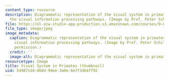 ```yaml
---
content_type: resource
description: Diagrammatic representation of the visual system in primates, showing
  the visual information processing pathways. (Image by Prof. Peter Schiller.)
file: https://ol-ocw-studio-app-production.s3.amazonaws.com/courses/9-036-the-visual-system-spring-2005/549871ddd68d94ee3a0e6e7f3db4ff92_9-036s05-th.jpg
file_type: image/jpeg
image_metadata:
  caption: Diagrammatic representation of the visual system in primates, showing the
    visual information processing pathways. (Image by Prof. Peter Schiller. Used with
    permission.)
  credit: ''
  image-alt: Diagrammatic representation of the visual system in primates.
resourcetype: Image
title: Visual System in Primates (thumbnail)
uid: 549871dd-d68d-94ee-3a0e-6e7f3db4ff92
---
```

